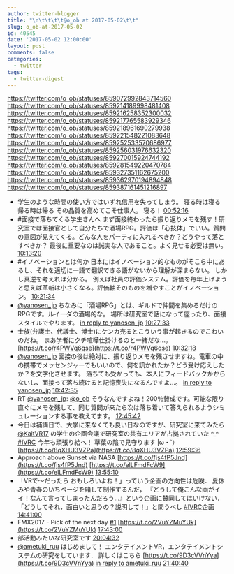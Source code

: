```yaml
---
author: twitter-blogger
title: "\n\t\t\t\t@o_ob at 2017-05-02\t\t"
slug: o_ob-at-2017-05-02
id: 40545
date: '2017-05-02 12:00:00'
layout: post
comments: false
categories:
  - twitter
tags:
  - twitter-digest
---
```


https://twitter.com/o_ob/statuses/859072992843714560 https://twitter.com/o_ob/statuses/859214189998481408 https://twitter.com/o_ob/statuses/859216258352300032 https://twitter.com/o_ob/statuses/859217765583929346 https://twitter.com/o_ob/statuses/859218961690279938 https://twitter.com/o_ob/statuses/859221548221083648 https://twitter.com/o_ob/statuses/859252533570686977 https://twitter.com/o_ob/statuses/859256031976632320 https://twitter.com/o_ob/statuses/859270015924744192 https://twitter.com/o_ob/statuses/859281549220470784 https://twitter.com/o_ob/statuses/859327351162675200 https://twitter.com/o_ob/statuses/859362970194894848 https://twitter.com/o_ob/statuses/859387161451216897  

*   学生のような時間の使い方ではいずれ信用を失ってしまう。 寝る時は寝る 帰る時は帰る その品質を高めてこそ仕事人。 寝る！ [00:52:16](https://twitter.com/o_ob/statuses/859072992843714560)
*   #面接で落ちてくる学生さんへ まず面接終わったら振り返りメモを残す！研究室では面接官として自分たちで酒場RPG。評価は「心技体」でいい。質問の意図が見えてくる。どんな人をパーティに入れるべきか？どうやって落とすべきか？ 最後に重要なのは誠実な人であること。よく見せる必要は無い。 [10:13:20](https://twitter.com/o_ob/statuses/859214189998481408)
*   #イノベーションとは何か 日本にはイノベーション的なものがそこら中にあるし、それを適切に一語で翻訳できる語がないから理解が深まらない。 しかし真逆を考えれば分かる。 例えば社員の評価システム。評価を毎年上げようと思えば革新は小さくなる。評価軸そのものを増やすことがイノベーション。 [10:21:34](https://twitter.com/o_ob/statuses/859216258352300032)
*   [@yanosen_jp](https://twitter.com/yanosen_jp) ちなみに「酒場RPG」とは、ギルドで仲間を集めるだけのRPGです。ルイーダの酒場的な。 場所は研究室で話になって座ったり、面接スタイルでやります。 [in reply to yanosen_jp](https://twitter.com/yanosen_jp/statuses/859215973923999744) [10:27:33](https://twitter.com/o_ob/statuses/859217765583929346)
*   士族(弁護士、代議士、博士)にケンカ売るとこういう事が起きるのでこわいのだね。 まあ学者にクチ喧嘩仕掛けるのと一緒だな...。 [https://t.co/r4PWVq6qse](https://t.co/r4PWVq6qse) [10:32:18](https://twitter.com/o_ob/statuses/859218961690279938)
*   [@yanosen_jp](https://twitter.com/yanosen_jp) 面接の後は絶対に、振り返りメモを残させますね。電車の中の携帯でメッセンジャーでもいいので、何を訊かれたか？どう受け応えしたか？を文字化させます。 落ちても受かっても、本人にフィードバックかからないし、面接って落ち続けると記憶喪失になるんですよ...。 [in reply to yanosen_jp](https://twitter.com/yanosen_jp/statuses/859217911415586817) [10:42:35](https://twitter.com/o_ob/statuses/859221548221083648)
*   RT [@yanosen_jp](https://twitter.com/yanosen_jp): [@o_ob](https://twitter.com/o_ob) そうなんですよね！200％賛成です。可能な限り直ぐにメモを残して、同じ質問が来たら次は落ち着いて答えられるようシミュレーションする事を教えてます。 [12:45:42](https://twitter.com/o_ob/statuses/859252533570686977)
*   今日は補講日で、大学に来なくても良い日なのですが、研究室に来てみたら [@KaitVR17](https://twitter.com/KaitVR17) の学生の企画会議で研究室の共有エリアが占拠されていた ^_^ [#IVRC](https://twitter.com/search?q=%23IVRC&src=hash) 今年も頑張り給へ！ 草葉の陰で見守ります |ω・`） [https://t.co/8qXHU3VZPa](https://t.co/8qXHU3VZPa) [12:59:36](https://twitter.com/o_ob/statuses/859256031976632320)
*   Approach above Sunset via NASA [https://t.co/fjs4fP5Jnd](https://t.co/fjs4fP5Jnd) [https://t.co/elLFmdFcW9](https://t.co/elLFmdFcW9) [13:55:10](https://twitter.com/o_ob/statuses/859270015924744192)
*   「VRで～だったら おもしろいよね！」っていう企画の方向性は危険． 夏休みや青春のいちページを賭して制作するんだ， 『どうして俺こんな画がイイ！なんて言ってしまったんだろう…』という企画に賛同してはいけない． 「どうしてそれ，面白いと思うの？説明して！」と問うべし [#IVRC](https://twitter.com/search?q=%23IVRC&src=hash)企画 [14:41:00](https://twitter.com/o_ob/statuses/859281549220470784)
*   FMX2017 - Pick of the next day [#1](https://twitter.com/search?q=%231&src=hash) [https://t.co/2VuYZMuYUk](https://t.co/2VuYZMuYUk) [17:43:00](https://twitter.com/o_ob/statuses/859327351162675200)
*   部活動みたいな研究室です [20:04:32](https://twitter.com/o_ob/statuses/859362970194894848)
*   [@ametuki_ruu](https://twitter.com/ametuki_ruu) はじめまして！ エンタテイメントVR，エンタテイメントシステムの研究をしています． 詳しくはこちら [https://t.co/9D3cVVnYya](https://t.co/9D3cVVnYya) [in reply to ametuki_ruu](https://twitter.com/ametuki_ruu/statuses/859368136981663745) [21:40:40](https://twitter.com/o_ob/statuses/859387161451216897)
